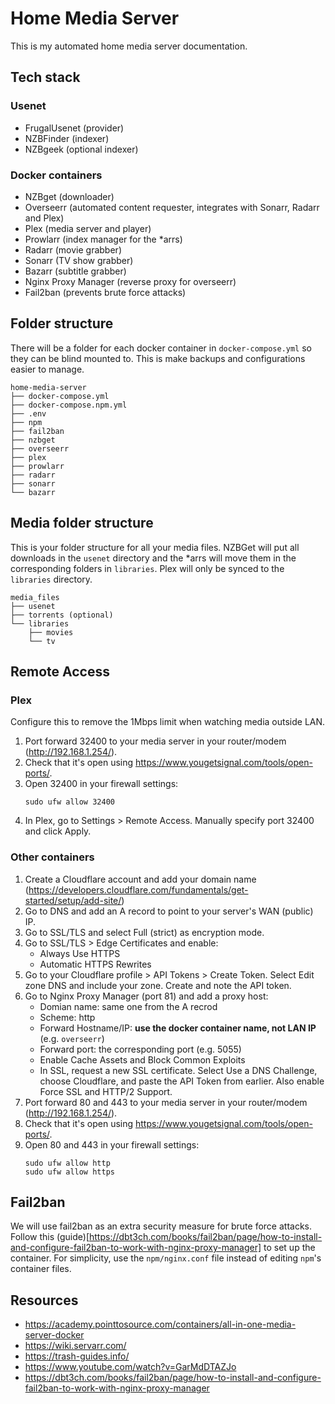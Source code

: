 # Home Media Server

This is my automated home media server documentation.

## Tech stack
### Usenet
- FrugalUsenet (provider)
- NZBFinder (indexer)
- NZBgeek (optional indexer)

### Docker containers
- NZBget (downloader)
- Overseerr (automated content requester, integrates with Sonarr, Radarr and Plex)
- Plex (media server and player)
- Prowlarr (index manager for the *arrs)
- Radarr (movie grabber)
- Sonarr (TV show grabber)
- Bazarr (subtitle grabber)
- Nginx Proxy Manager (reverse proxy for overseerr)
- Fail2ban (prevents brute force attacks)


## Folder structure
There will be a folder for each docker container in `docker-compose.yml` so they can be blind mounted to. This is make backups and configurations easier to manage. 
```
home-media-server
├── docker-compose.yml
├── docker-compose.npm.yml
├── .env
├── npm
├── fail2ban
├── nzbget
├── overseerr
├── plex
├── prowlarr
├── radarr
├── sonarr
└── bazarr
```

## Media folder structure 
This is your folder structure for all your media files. NZBGet will put all downloads in the `usenet` directory and the *arrs will move them in the corresponding folders in `libraries`. Plex will only be synced to the `libraries` directory.
```
media_files
├── usenet
├── torrents (optional)
└── libraries
	├── movies
	└── tv
```

## Remote Access 
### Plex
Configure this to remove the 1Mbps limit when watching media outside LAN.
1. Port forward 32400 to your media server in your router/modem (http://192.168.1.254/).
1. Check that it's open using https://www.yougetsignal.com/tools/open-ports/.
1. Open 32400 in your firewall settings:
    ```
    sudo ufw allow 32400
    ```
1. In Plex, go to Settings > Remote Access. Manually specify port 32400 and click Apply.

### Other containers
1. Create a Cloudflare account and add your domain name (https://developers.cloudflare.com/fundamentals/get-started/setup/add-site/)
1. Go to DNS and add an A record to point to your server's WAN (public) IP. 
1. Go to SSL/TLS and select Full (strict) as encryption mode. 
1. Go to SSL/TLS > Edge Certificates and enable:
    - Always Use HTTPS
    - Automatic HTTPS Rewrites
1. Go to your Cloudflare profile > API Tokens > Create Token. Select Edit zone DNS and include your zone. Create and note the API token.
1. Go to Nginx Proxy Manager (port 81) and add a proxy host:
    - Domian name: same one from the A recrod
    - Scheme: http 
    - Forward Hostname/IP: **use the docker container name, not LAN IP** (e.g. `overseerr`)
    - Forward port: the corresponding port (e.g. 5055)
    - Enable Cache Assets and Block Common Exploits
    - In SSL, request a new SSL certificate. Select Use a DNS Challenge, choose Cloudflare, and paste the API Token from earlier. Also enable Force SSL and HTTP/2 Support. 
1. Port forward 80 and 443 to your media server in your router/modem (http://192.168.1.254/).
1. Check that it's open using https://www.yougetsignal.com/tools/open-ports/.
1. Open 80 and 443 in your firewall settings:
    ```
    sudo ufw allow http
    sudo ufw allow https
    ```

## Fail2ban
We will use fail2ban as an extra security measure for brute force attacks. Follow this (guide)[https://dbt3ch.com/books/fail2ban/page/how-to-install-and-configure-fail2ban-to-work-with-nginx-proxy-manager] to set up the container. For simplicity, use the `npm/nginx.conf` file instead of editing `npm`'s container files. 

## Resources
- https://academy.pointtosource.com/containers/all-in-one-media-server-docker
- https://wiki.servarr.com/
- https://trash-guides.info/
- https://www.youtube.com/watch?v=GarMdDTAZJo
- https://dbt3ch.com/books/fail2ban/page/how-to-install-and-configure-fail2ban-to-work-with-nginx-proxy-manager
